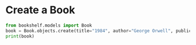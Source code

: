 # Create a Book

```python
from bookshelf.models import Book
book = Book.objects.create(title="1984", author="George Orwell", publication_year=1949)
print(book)
